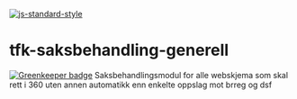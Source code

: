 [![js-standard-style](https://img.shields.io/badge/code%20style-standard-brightgreen.svg?style=flat)](https://github.com/feross/standard)

# tfk-saksbehandling-generell

[![Greenkeeper badge](https://badges.greenkeeper.io/telemark/tfk-saksbehandling-generell.svg)](https://greenkeeper.io/)
Saksbehandlingsmodul for alle webskjema som skal rett i 360 uten annen automatikk enn enkelte oppslag mot brreg og dsf


